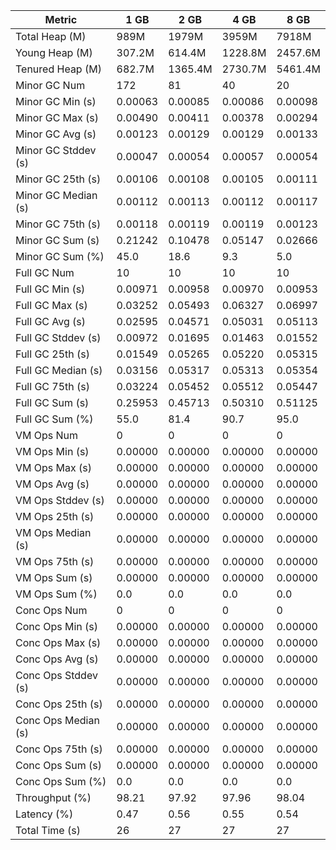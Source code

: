 | Metric | 1 GB | 2 GB | 4 GB | 8 GB |
|------|----|----|----|----|
| Total Heap (M) | 989M | 1979M | 3959M | 7918M |
| Young Heap (M) | 307.2M | 614.4M | 1228.8M | 2457.6M |
| Tenured Heap (M) | 682.7M | 1365.4M | 2730.7M | 5461.4M |
| Minor GC Num | 172 | 81 | 40 | 20 |
| Minor GC Min (s) | 0.00063 | 0.00085 | 0.00086 | 0.00098 |
| Minor GC Max (s) | 0.00490 | 0.00411 | 0.00378 | 0.00294 |
| Minor GC Avg (s) | 0.00123 | 0.00129 | 0.00129 | 0.00133 |
| Minor GC Stddev (s) | 0.00047 | 0.00054 | 0.00057 | 0.00054 |
| Minor GC 25th (s) | 0.00106 | 0.00108 | 0.00105 | 0.00111 |
| Minor GC Median (s) | 0.00112 | 0.00113 | 0.00112 | 0.00117 |
| Minor GC 75th (s) | 0.00118 | 0.00119 | 0.00119 | 0.00123 |
| Minor GC Sum (s) | 0.21242 | 0.10478 | 0.05147 | 0.02666 |
| Minor GC Sum (%) | 45.0 | 18.6 | 9.3 | 5.0 |
| Full GC Num | 10 | 10 | 10 | 10 |
| Full GC Min (s) | 0.00971 | 0.00958 | 0.00970 | 0.00953 |
| Full GC Max (s) | 0.03252 | 0.05493 | 0.06327 | 0.06997 |
| Full GC Avg (s) | 0.02595 | 0.04571 | 0.05031 | 0.05113 |
| Full GC Stddev (s) | 0.00972 | 0.01695 | 0.01463 | 0.01552 |
| Full GC 25th (s) | 0.01549 | 0.05265 | 0.05220 | 0.05315 |
| Full GC Median (s) | 0.03156 | 0.05317 | 0.05313 | 0.05354 |
| Full GC 75th (s) | 0.03224 | 0.05452 | 0.05512 | 0.05447 |
| Full GC Sum (s) | 0.25953 | 0.45713 | 0.50310 | 0.51125 |
| Full GC Sum (%) | 55.0 | 81.4 | 90.7 | 95.0 |
| VM Ops Num | 0 | 0 | 0 | 0 |
| VM Ops Min (s) | 0.00000 | 0.00000 | 0.00000 | 0.00000 |
| VM Ops Max (s) | 0.00000 | 0.00000 | 0.00000 | 0.00000 |
| VM Ops Avg (s) | 0.00000 | 0.00000 | 0.00000 | 0.00000 |
| VM Ops Stddev (s) | 0.00000 | 0.00000 | 0.00000 | 0.00000 |
| VM Ops 25th (s) | 0.00000 | 0.00000 | 0.00000 | 0.00000 |
| VM Ops Median (s) | 0.00000 | 0.00000 | 0.00000 | 0.00000 |
| VM Ops 75th (s) | 0.00000 | 0.00000 | 0.00000 | 0.00000 |
| VM Ops Sum (s) | 0.00000 | 0.00000 | 0.00000 | 0.00000 |
| VM Ops Sum (%) | 0.0 | 0.0 | 0.0 | 0.0 |
| Conc Ops Num | 0 | 0 | 0 | 0 |
| Conc Ops Min (s) | 0.00000 | 0.00000 | 0.00000 | 0.00000 |
| Conc Ops Max (s) | 0.00000 | 0.00000 | 0.00000 | 0.00000 |
| Conc Ops Avg (s) | 0.00000 | 0.00000 | 0.00000 | 0.00000 |
| Conc Ops Stddev (s) | 0.00000 | 0.00000 | 0.00000 | 0.00000 |
| Conc Ops 25th (s) | 0.00000 | 0.00000 | 0.00000 | 0.00000 |
| Conc Ops Median (s) | 0.00000 | 0.00000 | 0.00000 | 0.00000 |
| Conc Ops 75th (s) | 0.00000 | 0.00000 | 0.00000 | 0.00000 |
| Conc Ops Sum (s) | 0.00000 | 0.00000 | 0.00000 | 0.00000 |
| Conc Ops Sum (%) | 0.0 | 0.0 | 0.0 | 0.0 |
| Throughput (%) | 98.21 | 97.92 | 97.96 | 98.04 |
| Latency (%) | 0.47 | 0.56 | 0.55 | 0.54 |
| Total Time (s) | 26 | 27 | 27 | 27 |
